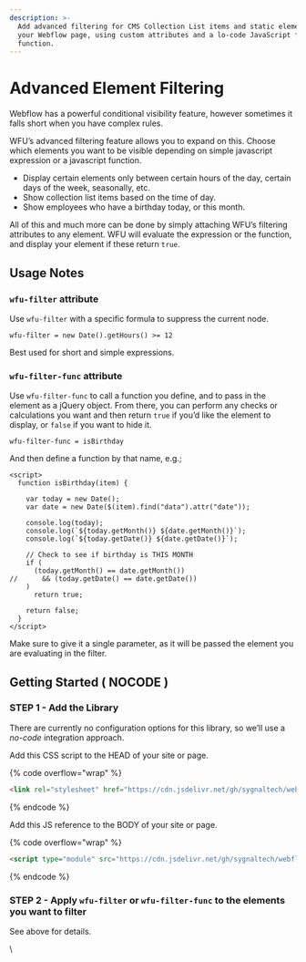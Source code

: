 ```yaml
---
description: >-
  Add advanced filtering for CMS Collection List items and static elements on
  your Webflow page, using custom attributes and a lo-code JavaScript filter
  function.
---
```


# Advanced Element Filtering

Webflow has a powerful conditional visibility feature, however sometimes it falls short when you have complex rules.

WFU’s advanced filtering feature allows you to expand on this. Choose which elements you want to be visible depending on simple javascript expression or a javascript function.

* Display certain elements only between certain hours of the day, certain days of the week, seasonally, etc.
* Show collection list items based on the time of day.
* Show employees who have a birthday today, or this month.

All of this and much more can be done by simply attaching WFU’s filtering attributes to any element. WFU will evaluate the expression or the function, and display your element if these return `true`.

## Usage Notes <a href="#usage-notes" id="usage-notes"></a>

### `wfu-filter` attribute <a href="#wfu-filter-attribute" id="wfu-filter-attribute"></a>

Use `wfu-filter` with a specific formula to suppress the current node.

```
wfu-filter = new Date().getHours() >= 12
```

Best used for short and simple expressions.

### `wfu-filter-func` attribute <a href="#wfu-filter-func-attribute" id="wfu-filter-func-attribute"></a>

Use `wfu-filter-func` to call a function you define, and to pass in the element as a jQuery object. From there, you can perform any checks or calculations you want and then return `true` if you’d like the element to display, or `false` if you want to hide it.

```
wfu-filter-func = isBirthday
```

And then define a function by that name, e.g.;

```
<script>
  function isBirthday(item) {
    
    var today = new Date();
    var date = new Date($(item).find("data").attr("date")); 

    console.log(today);
    console.log(`${today.getMonth()} ${date.getMonth()}`);
    console.log(`${today.getDate()} ${date.getDate()}`);
    
    // Check to see if birthday is THIS MONTH 
    if (
      (today.getMonth() == date.getMonth())
//      && (today.getDate() == date.getDate())
    )
      return true;
   
    return false;
  }
</script>
```

Make sure to give it a single parameter, as it will be passed the element you are evaluating in the filter.

## Getting Started ( NOCODE ) <a href="#getting-started-nocode" id="getting-started-nocode"></a>

### STEP 1 - Add the Library <a href="#step-1---add-the-library" id="step-1---add-the-library"></a>

There are currently no configuration options for this library, so we’ll use a _no-code_ integration approach.

Add this CSS script to the HEAD of your site or page.

{% code overflow="wrap" %}
```html
<link rel="stylesheet" href="https://cdn.jsdelivr.net/gh/sygnaltech/webflow-util@4.11/dist/css/webflow-html.min.css">
```
{% endcode %}

Add this JS reference to the BODY of your site or page.

{% code overflow="wrap" %}
```html
<script type="module" src="https://cdn.jsdelivr.net/gh/sygnaltech/webflow-util@4.11/src/nocode/webflow-html.min.js"></script>
```
{% endcode %}

### STEP 2 - Apply `wfu-filter` or `wfu-filter-func` to the elements you want to filter <a href="#step-2---apply-wfu-filter-or-wfu-filter-func-to-the-elements-you-want-to-filter" id="step-2---apply-wfu-filter-or-wfu-filter-func-to-the-elements-you-want-to-filter"></a>

See above for details.

\
